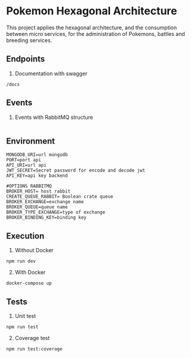 # Pokemon Hexagonal Architecture

This project applies the hexagonal architecture, and the consumption between micro services, for the administration of Pokemons, battles and breeding services.

## Endpoints

1. Documentation with swagger

```
/docs
```

## Events

1. Events with RabbitMQ structure

```

```

## Environment

```
MONGODB_URI=url mongodb
PORT=port api
API_URI=url api
JWT_SECRET=Secret password for encode and decode jwt
API_KEY=api key backend

#OPTIONS RABBITMQ
BROKER_HOST= host rabbit
CREATE_QUEUE_RABBIT= Boolean crate queue
BROKER_EXCHANGE=exchange name
BROKER_QUEUE=queue name
BROKER_TYPE_EXCHANGE=type of exchange
BROKER_BINDING_KEY=binding key
```

## Execution

1. Without Docker

```
npm run dev
```

2. With Docker

```
docker-compose up
```

## Tests

1. Unit test

```
npm run test
```

2. Coverage test

```
npm run test:coverage
```
